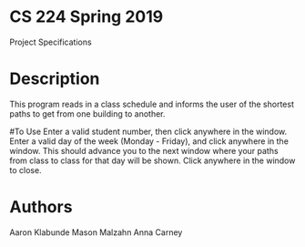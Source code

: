 # CS 224 Spring 2019
Project Specifications

# Description
This program reads in a class schedule and informs the user of the shortest paths to get from one building to another.

#To Use
Enter a valid student number, then click anywhere in the window. Enter a valid day of the week (Monday - Friday), and click anywhere in the window. This should advance you to the next window where your paths from class to class for that day will be shown. Click anywhere in the window to close.

# Authors
Aaron Klabunde
Mason Malzahn
Anna Carney
